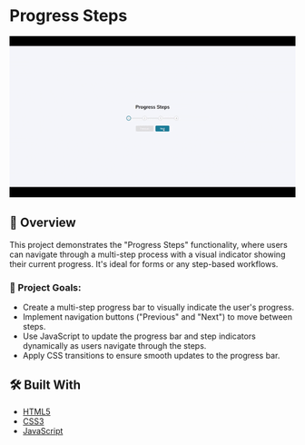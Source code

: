 # Progress Steps

![cover](./assets/preview.gif)

## 🚀 Overview

This project demonstrates the "Progress Steps" functionality, where users can navigate through a multi-step process with a visual indicator showing their current progress. It's ideal for forms or any step-based workflows.

### 🎯 Project Goals:
- Create a multi-step progress bar to visually indicate the user's progress.
- Implement navigation buttons ("Previous" and "Next") to move between steps.
- Use JavaScript to update the progress bar and step indicators dynamically as users navigate through the steps.
- Apply CSS transitions to ensure smooth updates to the progress bar.

## 🛠️ Built With

- [HTML5](https://www.w3schools.com/html/)
- [CSS3](https://www.w3schools.com/css/)
- [JavaScript](https://www.w3schools.com/js/)
